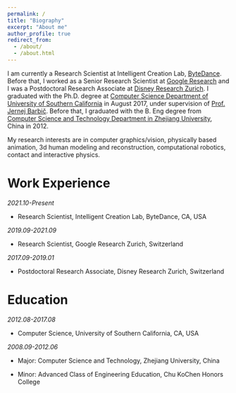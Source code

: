 ```yaml
---
permalink: /
title: "Biography"
excerpt: "About me"
author_profile: true
redirect_from: 
  - /about/
  - /about.html
---
```

<div align="left">
I am currently a Research Scientist at Intelligent Creation Lab, <a href="https://www.bytedance.com/en/">ByteDance</a>. Before that, I worked as a Senior Research Scientist at <a href="https://ai.google">Google Research</a> and I was a Postdoctoral Research Associate at <a href="https://studios.disneyresearch.com/"> Disney Research Zurich</a>. I graduated with the Ph.D. degree at <a href="https://www.cs.usc.edu/)">Computer Science Department of University of Southern California</a> in August 2017, under supervision of <a href="https://viterbi-web.usc.edu/~jbarbic/">Prof. Jernej Barbič</a>. Before that, I graduated with the B. Eng degree from <a href="http://www.en.cs.zju.edu.cn/">Computer Science and Technology Department in Zhejiang University</a>, China in 2012. 
</div>
<p></p>
<div align="left">
My research interests are in computer graphics/vision, physically based animation, 3d human modeling and reconstruction, computational robotics, contact and interactive physics. 
</div>
<p></p>

Work Experience
======
<i>2021.10-Present</i>
<ul>
  <li>
  <p>Research Scientist,  Intelligent Creation Lab, ByteDance, CA, USA</p>
  </li>
</ul>
<i>2019.09-2021.09</i>
<ul>
  <li>
  <p>Research Scientist, Google Research Zurich, Switzerland</p>
  </li>
</ul>
<i>2017.09-2019.01</i>
<ul>
  <li>
  <p>Postdoctoral Research Associate, Disney Research Zurich, Switzerland</p>
  </li>
</ul>

Education
======
<i>2012.08-2017.08</i>
<ul>
  <li>
  <p>Computer Science, University of Southern California, CA, USA</p>
  </li>
</ul>
<i>2008.09-2012.06</i>
<ul>
  <li>
  <p>Major: Computer Science and Technology, Zhejiang University, China</p>
  </li>
  <li>
  <p>Minor: Advanced Class of Engineering Education, Chu KoChen Honors College</p>
  </li>
</ul>

